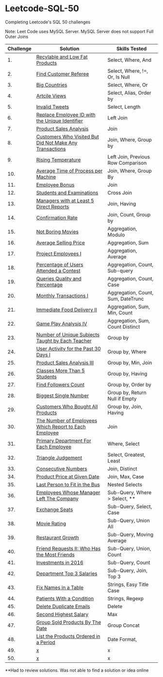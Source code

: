 # Leetcode-SQL-50

Completing Leetcode's SQL 50 challenges

Note: Leet Code uses MySQL Server. MySQL Server does not support Full Outer Joins

| Challenge | Solution         | Skills Tested                                    |
|----- |-----------------------|------------------------------------------------------|
| 1.   | [Recylable and Low Fat Products](https://github.com/ejhughes/Leetcode-SQL-50/blob/main/select1.sql) | Select, Where, And    |
| 2.   | [Find Customer Referee](https://github.com/ejhughes/Leetcode-SQL-50/blob/main/select2.sql) | Select, Where, !=, Or, Is Null   |
| 3.   | [Big Countries](https://github.com/ejhughes/Leetcode-SQL-50/blob/main/select3.sql) | Select, Where, Or   |
| 4.   | [Artcile Views](https://github.com/ejhughes/Leetcode-SQL-50/blob/main/select4.sql) | Select, Alias, Order by    |
| 5.   | [Invalid Tweets](https://github.com/ejhughes/Leetcode-SQL-50/blob/main/select5.sql) | Select, Length     |
| 6.   | [Replace Employee ID with the Unique Identifier](https://github.com/ejhughes/Leetcode-SQL-50/blob/main/join1.sql) | Left Join     |
| 7.   | [Product Sales Analysis](https://github.com/ejhughes/Leetcode-SQL-50/blob/main/join2.sql) | Join     |
| 8.   | [Customers Who Visited But Did Not Make Any Transactions](https://github.com/ejhughes/Leetcode-SQL-50/blob/main/join3.sql) | Join, Where, Group by     |
| 9.   | [Rising Temperature](https://github.com/ejhughes/Leetcode-SQL-50/blob/main/join4.sql) | Left Join, Previous Row Comparison   |
| 10.   | [Average Time of Process per Machine](https://github.com/ejhughes/Leetcode-SQL-50/tree/main) | Join, Where, Group By     |
| 11.   | [Employee Bonus](https://github.com/ejhughes/Leetcode-SQL-50/blob/main/join6.sql) | Join     |
| 12.   | [Students and Examinations](https://github.com/ejhughes/Leetcode-SQL-50/blob/main/join7.sql) | Cross Join    |
| 13.   | [Managers with at Least 5 Direct Reports](https://github.com/ejhughes/Leetcode-SQL-50/blob/main/join8.sql) | Join, Having     |
| 14.   | [Confirmation Rate](https://github.com/ejhughes/Leetcode-SQL-50/blob/main/join9.sql) | Join, Count, Group by     |
| 15.   | [Not Boring Movies](https://github.com/ejhughes/Leetcode-SQL-50/blob/main/aggregation1.sql) | Aggregation, Modulo     |
| 16.   | [Average Selling Price](https://github.com/ejhughes/Leetcode-SQL-50/blob/main/aggregation2.sql) | Aggregation, Sum     |
| 17.   | [Project Employees I](https://github.com/ejhughes/Leetcode-SQL-50/blob/main/aggregation3.sql) | Aggregation, Average     |
| 18.   | [Percentage of Users Attended a Contest](https://github.com/ejhughes/Leetcode-SQL-50/blob/main/aggregation4.sql) | Aggregation, Count, Sub-query     |
| 19.   | [Queries Quality and Percentage](https://github.com/ejhughes/Leetcode-SQL-50/blob/main/aggregation5.sql) | Aggregation, Count, Case     |
| 20.   | [Monthly Transactions I](https://github.com/ejhughes/Leetcode-SQL-50/blob/main/aggregation6.sql) | Aggregation, Count, Sum, DateTrunc     |
| 21.   | [Immediate Food Delivery II](https://github.com/ejhughes/Leetcode-SQL-50/blob/main/aggregation7.sql) | Aggregation, Sum, Min, Count     |
| 22.   | [Game Play Analysis IV](https://github.com/ejhughes/Leetcode-SQL-50/blob/main/aggregation8.sql) | Aggregation, Sum, Count Distinct     |
| 23.   | [Number of Unique Subjects Taught by Each Teacher](https://github.com/ejhughes/Leetcode-SQL-50/blob/main/groupsort1.sql) | Group by    |
| 24.   | [User Activity for the Past 30 Days I](https://github.com/ejhughes/Leetcode-SQL-50/blob/main/groupsort2.sql) | Group by, Where     |
| 25.   | [Product Sales Analysis III](https://github.com/ejhughes/Leetcode-SQL-50/blob/main/groupsort3.sql) | Group by, Min, Join     |
| 26.   | [Classes More Than 5 Students](https://github.com/ejhughes/Leetcode-SQL-50/blob/main/groupsort4.sql) | Group by, Having     |
| 27.   | [Find Followers Count](https://github.com/ejhughes/Leetcode-SQL-50/blob/main/groupsort5.sql) | Group by, Order by     |
| 28.   | [Biggest Single Number](https://github.com/ejhughes/Leetcode-SQL-50/blob/main/groupsort6.sql) | Group by, Return Null if Empty     |
| 29.   | [Customers Who Bought All Products](https://github.com/ejhughes/Leetcode-SQL-50/blob/main/groupsort7.sql) | Group by, Join, Having     |
| 30.   | [The Number of Employees Which Report to Each Employee](https://github.com/ejhughes/Leetcode-SQL-50/blob/main/advjoin1.sql) | Join     |
| 31.   | [Primary Department For Each Employee](https://github.com/ejhughes/Leetcode-SQL-50/blob/main/advjoin2.sql) | Where, Select     |
| 32.   | [Triangle Judgement](https://github.com/ejhughes/Leetcode-SQL-50/blob/main/advjoin3.sql) | Select, Greatest, Least     |
| 33.   | [Consecutive Numbers](https://github.com/ejhughes/Leetcode-SQL-50/blob/main/advjoin4.sql) | Join, Distinct     |
| 34.   | [Product Price at Given Date](https://github.com/ejhughes/Leetcode-SQL-50/blob/main/advjoin5.sql) | Join, Max, Case     |
| 35.   | [Last Person to Fit in the Bus](https://github.com/ejhughes/Leetcode-SQL-50/blob/main/advjoin6.sql) | Nested Selects     |
| 36.   | [Employees Whose Manager Left The Company](https://github.com/ejhughes/Leetcode-SQL-50/blob/main/subqueries1.sql) | Sub-Query, Where > Select, **   |
| 37.   | [Exchange Seats](https://github.com/ejhughes/Leetcode-SQL-50/blob/main/subqueries2.sql) | Sub-Query, Select, Case     |
| 38.   | [Movie Rating](https://github.com/ejhughes/Leetcode-SQL-50/blob/main/subqueries3.sql) | Sub-Query, Union All     |
| 39.   | [Restaurant Growth](https://github.com/ejhughes/Leetcode-SQL-50/blob/main/subqueries4.sql) | Sub-Query, Moving Average     |
| 40.   | [Friend Requests II: Who Has the Most Friends](https://github.com/ejhughes/Leetcode-SQL-50/blob/main/subqueries5.sql) | Sub-Query, Union, Count     |
| 41.   | [Investments in 2016](https://github.com/ejhughes/Leetcode-SQL-50/blob/main/subqueries6.sql) | Sub-Query, Count     |
| 42.   | [Department Top 3 Salaries](https://github.com/ejhughes/Leetcode-SQL-50/blob/main/subqueries7.sql) | Sub-Query, Join, Top 3     |
| 43.   | [Fix Names in a Table](https://github.com/ejhughes/Leetcode-SQL-50/blob/main/strings1.sql) | Strings, Easy Title Case     |
| 44.   | [Patients With a Condition](https://github.com/ejhughes/Leetcode-SQL-50/blob/main/strings2.sql) | Strings, Regexp     |
| 45.   | [Delete Duplicate Emails](https://github.com/ejhughes/Leetcode-SQL-50/blob/main/strings3.sql) | Delete    |
| 46.   | [Second Highest Salary](https://github.com/ejhughes/Leetcode-SQL-50/blob/main/strings4.sql) | Max     |
| 47.   | [Group Sold Products By The Date](https://github.com/ejhughes/Leetcode-SQL-50/blob/main/strings5.sql) | Group Concat     |
| 48.   | [List the Products Ordered in a Period](https://github.com/ejhughes/Leetcode-SQL-50/blob/main/strings6.sql) | Date Format,      |
| 49.   | [x](x) | x     |
| 50.   | [x](x) | x     |

**Had to review solutions. Was not able to find a solution or idea online

